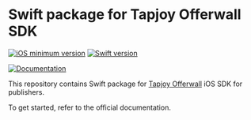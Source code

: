 # Swift package for Tapjoy Offerwall SDK
[![iOS minimum version](https://img.shields.io/badge/Minimum-13.0-green?logo=ios&logoColor=white)](#)
[![Swift version](https://img.shields.io/badge/Swift-5-F05138?logo=swift)](#)

[![Documentation](https://img.shields.io/badge/Documentation-blue)](https://dev.tapjoy.com/en/ios-sdk/Quickstart)

This repository contains Swift package for [Tapjoy Offerwall](https://unity.com/products/tapjoy) iOS SDK for publishers.

To get started, refer to the official documentation.
